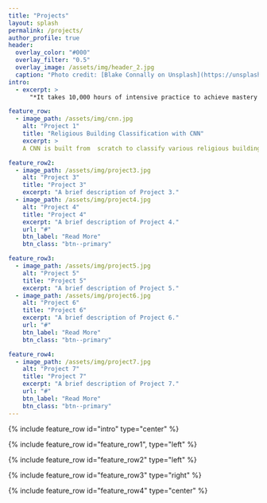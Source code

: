 ```yaml
---
title: "Projects"
layout: splash
permalink: /projects/
author_profile: true
header:
  overlay_color: "#000"
  overlay_filter: "0.5"
  overlay_image: /assets/img/header_2.jpg
  caption: "Photo credit: [Blake Connally on Unsplash](https://unsplash.com/photos/macbook-pro-inside-gray-room-B3l0g6HLxr8)"
intro: 
  - excerpt: > 
      "*It takes 10,000 hours of intensive practice to achieve mastery of complex skills and materials, like playing the violin or getting as good as Bill Gates.* — Malcolm Gladwell, Outliers: The Story of Success"

feature_row:
  - image_path: /assets/img/cnn.jpg
    alt: "Project 1"
    title: "Religious Building Classification with CNN"
    excerpt: >
    A CNN is built from  scratch to classify various religious buildings, demonstrating how having a good cnn structures can prevent overfitting the data and improving perfomance at the same time.

feature_row2:
  - image_path: /assets/img/project3.jpg
    alt: "Project 3"
    title: "Project 3"
    excerpt: "A brief description of Project 3."
  - image_path: /assets/img/project4.jpg
    alt: "Project 4"
    title: "Project 4"
    excerpt: "A brief description of Project 4."
    url: "#"
    btn_label: "Read More"
    btn_class: "btn--primary"

feature_row3:
  - image_path: /assets/img/project5.jpg
    alt: "Project 5"
    title: "Project 5"
    excerpt: "A brief description of Project 5."
  - image_path: /assets/img/project6.jpg
    alt: "Project 6"
    title: "Project 6"
    excerpt: "A brief description of Project 6."
    url: "#"
    btn_label: "Read More"
    btn_class: "btn--primary"

feature_row4:
  - image_path: /assets/img/project7.jpg
    alt: "Project 7"
    title: "Project 7"
    excerpt: "A brief description of Project 7."
    url: "#"
    btn_label: "Read More"
    btn_class: "btn--primary"
---
```


{% include feature_row id="intro" type="center" %}

{% include feature_row id="feature_row1", type="left" %}

{% include feature_row id="feature_row2" type="left" %}

{% include feature_row id="feature_row3" type="right" %}

{% include feature_row id="feature_row4" type="center" %}

